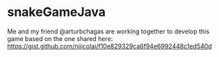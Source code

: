 # snakeGameJava
Me and my friend @arturbchagas are working together to develop this game based on the one shared here: https://gist.github.com/niiicolai/f10e829329ca6f94e6992448c1ed540d


